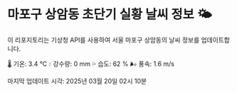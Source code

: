 
# 마포구 상암동 초단기 실황 날씨 정보 🌤️

이 리포지토리는 기상청 API를 사용하여 서울 마포구 상암동의 날씨 정보를 업데이트합니다. 

🌡️ 기온: 3.4 ℃
💧 강수량: 0 mm
💦 습도: 62 %
🌬️ 풍속: 1.6 m/s

마지막 업데이트 시각: 2025년 03월 20일 02시 10분    
